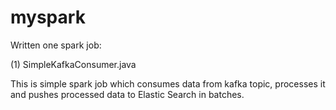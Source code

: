 # myspark

Written one spark job:

(1) SimpleKafkaConsumer.java

This is simple spark job which consumes data from kafka topic, processes it and pushes processed data to Elastic Search in batches.
